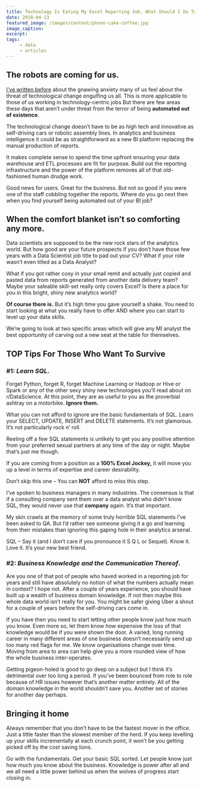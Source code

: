 ```yaml
---
title: Technology Is Eating My Excel Reporting Job, What Should I Do To Survive?
date: 2018-04-13
featured_image: /images/content/phone-cake-coffee.jpg
image_caption: 
excerpt: 
tags: 
     - data
     - articles
---
```

## The robots are coming for us.

[I’ve written before][1] about the gnawing anxiety many of us feel about the threat of technological change engulfing us all. This is more applicable to those of us working in technology-centric jobs But there are few areas these days that aren’t under threat from the terror of being **automated out of existence**.

The technological change doesn’t have to be as high tech and innovative as self-driving cars or robotic assembly lines. In analytics and business intelligence it could be as straightforward as a new BI platform replacing the manual production of reports.

It makes complete sense to spend the time upfront ensuring your data warehouse and ETL processes are fit for purpose. Build out the reporting infrastructure and the power of the platform removes all of that old-fashioned human drudge work.

Good news for users. Great for the business. But not so good if you were one of the staff cobbling together the reports. Where do you go next then when you find yourself being automated out of your BI job?

## When the comfort blanket isn&#8217;t so comforting any more.

Data scientists are supposed to be the new rock stars of the analytics world. But how good are your future prospects if you don’t have those few years with a Data Scientist job title to pad out your CV? What if your role wasn’t even titled as a Data Analyst?

What if you got rather cosy in your small remit and actually just copied and pasted data from reports generated from another data delivery team? Maybe your saleable skill-set really only covers Excel? Is there a place for you in this bright, shiny new analytics world?

**Of course there is.** But it’s high time you gave yourself a shake. You need to start looking at what you really have to offer AND where you can start to level up your data skills.

We’re going to look at two specific areas which will give any MI analyst the best opportunity of carving out a new seat at the table for themselves.

## TOP Tips For Those Who Want To Survive

### **#1: _Learn SQL_.**

Forget Python, forget R, forget Machine Learning or Hadoop or Hive or Spark or any of the other sexy shiny new technologies you’ll read about on r/DataScience. At this point, they are as useful to you as the proverbial ashtray on a motorbike. **Ignore them.**

What you can not afford to ignore are the basic fundamentals of SQL. Learn your SELECT, UPDATE, INSERT and DELETE statements. It’s not glamorous. It’s not particularly rock n’ roll.

Reeling off a few SQL statements is unlikely to get you any positive attention from your preferred sexual partners at any time of the day or night. Maybe that&#8217;s just me though.

If you are coming from a position as a **100% Excel Jockey,** it will move you up a level in terms of expertise and career desirability.

Don&#8217;t skip this one &#8211; You can **NOT** afford to miss this step.

I&#8217;ve spoken to business managers in many industries. The consensus is that if a consulting company sent them over a data analyst who didn’t know SQL, they would never use that **company** again. It’s that important.

My skin crawls at the memory of some truly horrible SQL statements I’ve been asked to QA. But I’d rather see someone giving it a go and learning from their mistakes than ignoring this gaping hole in their analytics arsenal.

SQL – Say it (and I don’t care if you pronounce it S Q L or Sequel). Know it. Love it. It’s your new best friend.

### **#2: _Business Knowledge and the Communication Thereof_.**

Are you one of that pot of people who haved worked in a reporting job for years and still have absolutely no notion of what the numbers actually mean in context? I hope not. After a couple of years experience, you should have built up a wealth of business domain knowledge. If not then maybe this whole data world isn’t really for you. You might be safer giving Uber a shout for a couple of years before the self-driving cars come in.

If you have then you need to start letting other people know just how much you know. Even more so, let them know how expensive the loss of that knowledge would be if you were shown the door. A varied, long running career in many different areas of one business doesn’t necessarily send up too many red flags for me. We know organisations change over time. Moving from area to area can help give you a more rounded view of how the whole business inter-operates.

Getting pigeon-holed is good to go deep on a subject but I think it’s detrimental over too long a period. If you’ve been bounced from role to role because of HR issues however that’s another matter entirely. All of the domain knowledge in the world shouldn’t save you. Another set of stories for another day perhaps.

## Bringing it home

Always remember that you don’t have to be the fastest mover in the office. Just a little faster than the slowest member of the herd. If you keep levelling up your skills incrementally at each crunch point, it won’t be you getting picked off by the cost saving lions.

Go with the fundamentals. Get your basic SQL sorted. Let people know just how much you know about the business. Knowledge is power after all and we all need a little power behind us when the wolves of progress start closing in.

 [1]: https://alanhylands.com/should-i-feel-nervous-that-the-data-world-is-changing/